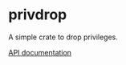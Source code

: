 # privdrop

A simple crate to drop privileges.

[API documentation](https://docs.rs/privdrop/0.2.0/privdrop/)
